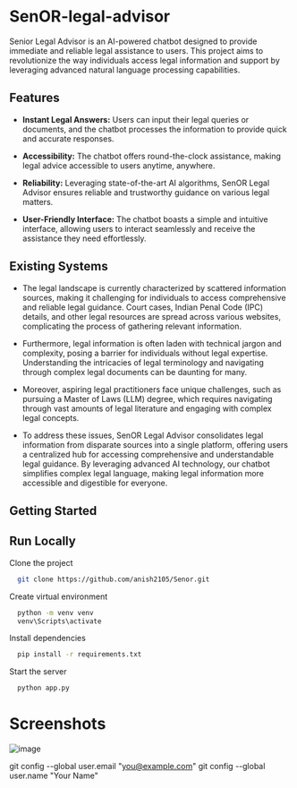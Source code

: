 # SenOR-legal-advisor

Senior Legal Advisor is an AI-powered chatbot designed to provide immediate and reliable legal assistance to users. This project aims to revolutionize the way individuals access legal information and support by leveraging advanced natural language processing capabilities.

## Features

- **Instant Legal Answers:** Users can input their legal queries or documents, and the chatbot processes the information to provide quick and accurate responses.
  
- **Accessibility:** The chatbot offers round-the-clock assistance, making legal advice accessible to users anytime, anywhere.

- **Reliability:** Leveraging state-of-the-art AI algorithms, SenOR Legal Advisor ensures reliable and trustworthy guidance on various legal matters.

- **User-Friendly Interface:** The chatbot boasts a simple and intuitive interface, allowing users to interact seamlessly and receive the assistance they need effortlessly.

## Existing Systems

- The legal landscape is currently characterized by scattered information sources, making it challenging for individuals to access comprehensive and reliable legal guidance. Court cases, Indian Penal Code (IPC) details, and other legal resources are spread across various websites, complicating the process of gathering relevant information.

- Furthermore, legal information is often laden with technical jargon and complexity, posing a barrier for individuals without legal expertise. Understanding the intricacies of legal terminology and navigating through complex legal documents can be daunting for many.

- Moreover, aspiring legal practitioners face unique challenges, such as pursuing a Master of Laws (LLM) degree, which requires navigating through vast amounts of legal literature and engaging with complex legal concepts.

- To address these issues, SenOR Legal Advisor consolidates legal information from disparate sources into a single platform, offering users a centralized hub for accessing comprehensive and understandable legal guidance. By leveraging advanced AI technology, our chatbot simplifies complex legal language, making legal information more accessible and digestible for everyone.

## Getting Started


## Run Locally

Clone the project

```bash
  git clone https://github.com/anish2105/Senor.git
```

Create virtual environment

```bash
  python -m venv venv
  venv\Scripts\activate
```

Install dependencies

```bash
  pip install -r requirements.txt
```

Start the server

```bash
  python app.py
```

# Screenshots
![image](https://github.com/poojaharihar03/SenOR-legal-advisor/assets/88924201/4a53e51e-d412-44d1-8854-bb4912659b86)

git config --global user.email "you@example.com"
git config --global user.name "Your Name"
